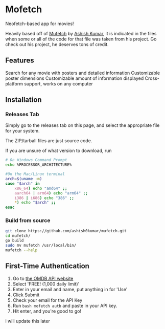 # Mofetch
Neofetch-based app for movies!

Heavily based off of [Mufetch](https://github.com/ashish0kumar/mufetch) by [Ashish Kumar](https://github.com/ashish0kumar), it is indicated in the files when some or all of the code for that file was taken from his project. Go check out his project, he deserves tons of credit.

## Features
 Search for any movie with posters and detailed information
 Customizable poster dimensions
 Customizable amount of information displayed
 Cross-platform support, works on any computer

## Installation

### Releases Tab
Simply go to the releases tab on this page, and select the appropriate file for your system.

The ZIP/tarball files are just source code.

If you are unsure of what version to download, run 
```bash
# On Windows Command Prompt
echo %PROCESSOR_ARCHITECTURE%

#On the Mac/Linux terminal
arch=$(uname -m)
case "$arch" in
    x86_64) echo "amd64" ;;
    aarch64 | arm64) echo "arm64" ;;
    i386 | i686) echo "386" ;;
    *) echo "$arch" ;;
esac
```

### Build from source
```bash
git clone https://github.com/ashish0kumar/mufetch.git
cd mufetch/
go build
sudo mv mufetch /usr/local/bin/
mufetch --help
```

## First-Time Authentication
1. Go to [the OMDB API website](https://www.omdbapi.com/apikey.aspx)
2. Select 'FREE! (1,000 daily limit)'
3. Enter in your email and name, put anything in for 'Use'
4. Click Submit
5. Check your email for the API Key
6. Run ```bash mofetch auth``` and paste in your API key.
7. Hit enter, and you're good to go!

i will update this later
